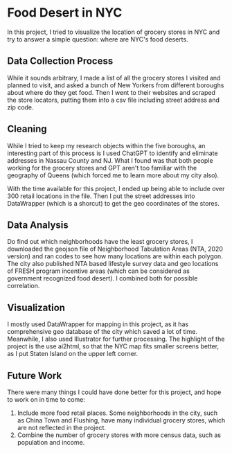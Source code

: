 # Food Desert in NYC
In this project, I tried to visualize the location of grocery stores in NYC and try to answer a simple question: where are NYC's food deserts.

## Data Collection Process

While it sounds arbitrary, I made a list of all the grocery stores I visited and planned to visit, and asked a bunch of New Yorkers from different boroughs about where do they get food.
Then I went to their websites and scraped the store locators, putting them into a csv file including street address and zip code. 

## Cleaning
While I tried to keep my research objects within the five boroughs, an interesting part of this process is I used ChatGPT to identify and eliminate addresses in Nassau County and NJ. What I found was that both people working for the grocery stores and GPT aren't too familiar with the geography of Queens (which forced me to learn more about my city also).

With the time available for this project, I ended up being able to include over 300 retail locations in the file. Then I put the street addresses into DataWrapper (which is a shorcut) to get the geo coordinates of the stores.

## Data Analysis
Do find out which neighborhoods have the least grocery stores, I downloaded the geojson file of Neighborhood Tabulation Areas (NTA, 2020 version) and ran codes to see how many locations are within each polygon.
The city also published NTA based lifestyle survey data and geo locations of FRESH program incentive areas (which can be considered as government recognized food desert). I combined both for possible correlation.

## Visualization
I mostly used DataWrapper for mapping in this project, as it has comprehensive geo database of the city which saved a lot of time. Meanwhile, I also used Illustrator for further processing.
The highlight of the project is the use ai2html, so that the NYC map fits smaller screens better, as I put Staten Island on the upper left corner.

## Future Work
There were many things I could have done better for this project, and hope to work on in time to come:
1. Include more food retail places. Some neighborhoods in the city, such as China Town and Flushing, have many individual grocery stores, which are not reflected in the project.
2. Combine the number of grocery stores with more census data, such as population and income.
